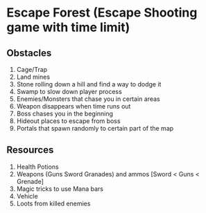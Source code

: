# Escape Forest (Escape Shooting game with time limit)
## Obstacles
1. Cage/Trap
2. Land mines
2. Stone rolling down a hill and find a way to dodge it
3. Swamp to slow down player process
4. Enemies/Monsters that chase you in certain areas
5. Weapon disappears when time runs out
6. Boss chases you in the beginning
7. Hideout places to escape from boss
8. Portals that spawn randomly to certain part of the map

## Resources
1. Health Potions
2. Weapons (Guns Sword Granades) and ammos [Sword < Guns < Grenade]
3. Magic tricks to use Mana bars
4. Vehicle
5. Loots from killed enemies
